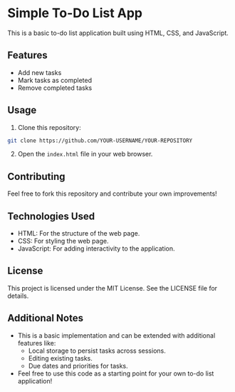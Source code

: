 # Simple To-Do List App

This is a basic to-do list application built using HTML, CSS, and JavaScript.

## Features

- Add new tasks
- Mark tasks as completed
- Remove completed tasks

## Usage

1. Clone this repository:

```bash
git clone https://github.com/YOUR-USERNAME/YOUR-REPOSITORY
```

2. Open the `index.html` file in your web browser.

## Contributing

Feel free to fork this repository and contribute your own improvements!

## Technologies Used

* HTML: For the structure of the web page.
* CSS: For styling the web page.
* JavaScript: For adding interactivity to the application.

## License

This project is licensed under the MIT License. See the LICENSE file for details.

## Additional Notes

* This is a basic implementation and can be extended with additional features like:
    * Local storage to persist tasks across sessions.
    * Editing existing tasks.
    * Due dates and priorities for tasks.
* Feel free to use this code as a starting point for your own to-do list application!

 
 

